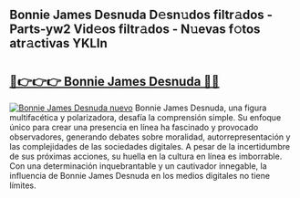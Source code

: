 ## Bonnie James Desnuda D𝚎sn𝚞dos filtr𝚊dos - Parts-yw2 Vid𝚎os filtr𝚊dos - N𝚞evas f𝚘tos atr𝚊ctivas YKLIn

# <h2><a href="http://mbdhb2z.tromn.icu/?c=Bonnie+James+Desnuda">🔗👉👉👉 Bonnie James Desnuda 🔗🔗</a></h2>

[![Bonnie James Desnuda nuevo](https://i.imgur.com/pEAQMta.gif)](http://mbdhb2z.tromn.icu/?c=Bonnie+James+Desnuda)
Bonnie James Desnuda, una figura multifacética y polarizadora, desafía la comprensión simple. Su enfoque único para crear una presencia en línea ha fascinado y provocado observadores, generando debates sobre moralidad, autorrepresentación y las complejidades de las sociedades digitales. A pesar de la incertidumbre de sus próximas acciones, su huella en la cultura en línea es imborrable. Con una determinación inquebrantable y un cautivador innegable, la influencia de Bonnie James Desnuda en los medios digitales no tiene límites.
